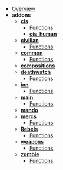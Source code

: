 - [Overview](factions/README.md)
- **addons**
  - **[cis](factions/addons/cis/README.md)**
    - [Functions](factions/addons/cis/functions.md)
    - **[cis_human](factions/addons/cis/human/README.md)**
  - **[civilian](factions/addons/civilian/README.md)**
    - [Functions](factions/addons/civilian/functions.md)
  - **[common](factions/addons/common/README.md)**
    - [Functions](factions/addons/common/functions.md)
  - **[compositions](factions/addons/compositions/README.md)**
  - **[deathwatch](factions/addons/deathwatch/README.md)**
    - [Functions](factions/addons/deathwatch/functions.md)
  - **[ion](factions/addons/ion/README.md)**
    - [Functions](factions/addons/ion/functions.md)
  - **[main](factions/addons/main/README.md)**
    - [Functions](factions/addons/main/functions.md)
  - **[mando](factions/addons/mando/README.md)**
  - **[mercs](factions/addons/mercs/README.md)**
    - [Functions](factions/addons/mercs/functions.md)
  - **[Rebels](factions/addons/Rebels/README.md)**
    - [Functions](factions/addons/Rebels/functions.md)
  - **[weapons](factions/addons/weapons/README.md)**
    - [Functions](factions/addons/weapons/functions.md)
  - **[zombie](factions/addons/zombie/README.md)**
    - [Functions](factions/addons/zombie/functions.md)
